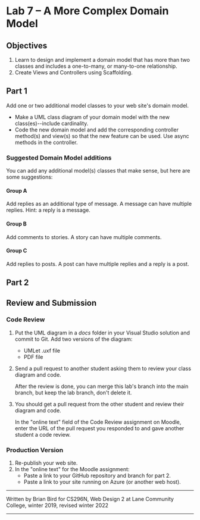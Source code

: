 # Lab 7 – A More Complex Domain Model



## Objectives

1. Learn to design and implement a domain model that has more than two classes and includes a one-to-many, or many-to-one relationship.
2. Create Views and Controllers using Scaffolding.



## Part 1

Add one or two additional model classes to your web site's domain model.

- Make a UML class diagram of your domain model with the new class(es)--include cardinality.
- Code the new domain model and add the corresponding controller method(s) and view(s) so that the new feature can be used. Use async methods in the controller.

### Suggested Domain Model additions

You can add any additional model(s) classes that make sense, but here are some suggestions:

#### Group A

Add replies as an additional type of message. A message can have multiple replies. Hint: a reply is a message.

#### Group B

Add comments to stories. A story can have multiple comments.

#### Group C

Add replies to posts. A post can have multiple replies and a reply is a post.



## Part 2



## Review and Submission

### Code Review

1. Put the UML diagram in a *docs* folder in your Visual Studio solution and commit to Git. Add two versions of the diagram:

   - UMLet .uxf file
   - PDF file

2. Send a pull request to another student asking them to review your class diagram and code. 

   After the review is done, you can merge this lab's branch into the main branch, but keep the lab branch, don't delete it.

3. You should get a pull request from the other student and review their diagram and code.

   In the "online text" field of the Code Review assignment on Moodle, enter the URL of the pull request you responded to and gave another student a code review.

### Production Version

1.  Re-publish your web site.
2.  In the "online text" for the Moodle assignment:
    - Paste a link to your GitHub repository and branch for part 2.
    - Paste a link to your site running on Azure (or another web host).



------

Written by Brian Bird for CS296N, Web Design 2 at Lane Community College, winter 2019, revised winter <time>2022</time>

------

